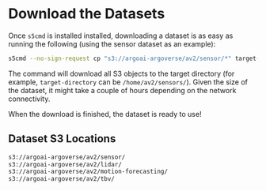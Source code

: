 # Download the Datasets

Once `s5cmd` is installed installed, downloading a dataset is as easy as running the following (using the sensor dataset as an example):

```bash
s5cmd --no-sign-request cp "s3://argoai-argoverse/av2/sensor/*" target-directory
```

The command will download all S3 objects to the target directory (for example, `target-directory` can be `/home/av2/sensors/`). Given the size of the dataset, it might take a couple of hours depending on the network connectivity.

When the download is finished, the dataset is ready to use!

## Dataset S3 Locations
```bash
s3://argoai-argoverse/av2/sensor/
s3://argoai-argoverse/av2/lidar/
s3://argoai-argoverse/av2/motion-forecasting/
s3://argoai-argoverse/av2/tbv/
```
